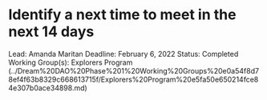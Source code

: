 # Identify a next time to meet in the next 14 days

Lead: Amanda Maritan
Deadline: February 6, 2022
Status: Completed
Working Group(s): Explorers Program (../Dream%20DAO%20Phase%201%20Working%20Groups%20e0a54f8d78ef4f63b8329c668613715f/Explorers%20Program%20e5fa50e650214fce84e307b0ace34898.md)